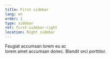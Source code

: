 ```yaml
---
title: First sidebar
lang: en
order: 1
type: sidebar
ref: first-sidebar-right
location: Right sidebar
---
```


Feugiat accumsan lorem eu ac  
lorem amet accumsan donec. Blandit orci porttitor.
